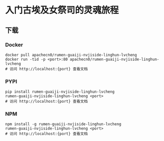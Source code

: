 # 入门古埃及女祭司的灵魂旅程

## 下载

### Docker

```
docker pull apachecn0/rumen-guaiji-nvjiside-linghun-lvcheng
docker run -tid -p <port>:80 apachecn0/rumen-guaiji-nvjiside-linghun-lvcheng
# 访问 http://localhost:{port} 查看文档
```

### PYPI

```
pip install rumen-guaiji-nvjiside-linghun-lvcheng
rumen-guaiji-nvjiside-linghun-lvcheng <port>
# 访问 http://localhost:{port} 查看文档
```

### NPM

```
npm install -g rumen-guaiji-nvjiside-linghun-lvcheng
rumen-guaiji-nvjiside-linghun-lvcheng <port>
# 访问 http://localhost:{port} 查看文档
```